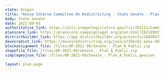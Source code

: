 ```yaml
---
state: Oregon
title: "House Interim Committee On Redistricting - State Senate - Plan A"
body: State Senate
date: 2021-09-03
authoritative_link: https://olis.oregonlegislature.gov/liz/2021I1/Committees/HRED/2021-09-03-08-00/MeetingMaterials
planscore_link: https://planscore.campaignlegal.org/plan.html?20210903T163942.115762413Z
districtbuilder_link: https://app.districtbuilder.org/projects/28d98472-cf96-4dce-9f01-73736b731851
davesredist_link: https://davesredistricting.org/join/a72bbc62-a2ea-4929-b682-d743c19530db
blockassignment_file: /files/OR-2021-09/Senate_-_Plan_A_Public.zip
shapefile_file: /files/OR-2021-09/Senate_-_Plan_A_Public.zip
simplegeojson_file: /files/OR-2021-09/Senate_-_Plan_A_Public.geojson

layout: plan-page
---
```

